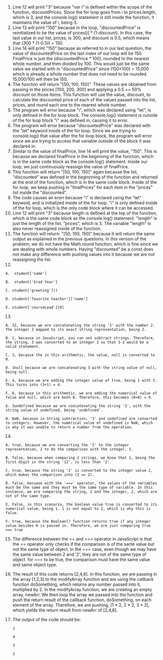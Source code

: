 1. Line 12 will print "3" because "var i" is defined within the scope of the function, discountPrices. Since the for loop goes from i to prices.length, which is 3, and the console.log() statement is still inside the function, it maintains the value of i, being 3.
2. Line 13 will print "150" because in the loop, "discountedPrice" is reinitialized to be the value of prices[i] * (1-discount). In this case, the last value in our list, prices, is 300, and discount is 0.5, which means that (300 * (1-0.5)) = 150.
3. Line 14 will print "150" because as referred to in our last question, the value of discountedPrice on the last index of our loop will be 150. FinalPrice is just the (discountedPrice * 100), rounded to the nearest whole number, and then divided by 100. This would just be the same value we started with in "discountedPrice" since (150*100) = 15,000 which is already a whole number that does not need to be rounded. 15,000/100 will then be 150.
4. The function will return "[50, 100, 150]". These values are obtained from passing in the prices [100, 200, 300] and applying a 0.5 == 50% discount on those items. This function will use the value, discount, to calculate the discounted price of each of the values passed into the list, prices, and round each one to the nearest whole number.
5. The program will error because "i", which was declared using "let", is only defined in the for loop block. The console.log() statement is outside of the for loop block "i" was defined in, causing it to error.
6. The program will error because "discountedPrice" was declared with the "let" keyword inside of the for loop. Since we are trying to console.log() that value after the for loop block, the program will error since we are trying to access that variable outside of the block it was declared in.
7. Similar to the value of finalPrice, line 14 will print the value, "150". This is because we declared finalPrice in the beginning of the function, which is in the same code block as the console.log() statement. Inside our loop, we just continuously reassign the value of finalPrice.
8.  This function will return "[50, 100, 150]" again because the list, "discounted" was defined in the beginnning of the function and returned at the end of the function, which is in the same code block. Inside of the for loop, we keep pushing in "finalPrices" for each item in the "prices" list inside the "discounted". 
9.  The code causes an erorr because "i" is declared using the "let" keyword, and is initialized inside of the for loop. "i" is only defined inside of the for loop, which is the only code block where it can be accessed.
10. Line 12 will print "3" because length is defined at the top of the function, which is the same code block as the console.log() statement. "length" is just the length of the list, "prices", which is 3. The variable "length" is also never reassigned inside of the function.
11. The function will return: "[50, 100, 150]" because it will return the same output as explained in the previous questions. In this version of the problem, we do not have the Math.round function, which is fine since we are dealing with whole numbers. Having "discounted" be a const does not make any difference with pushing values into it because we are not reassigning the list.
12. 

    A.  student['name']
    
    B.  student['Grad Year']

    C. student['greeting']()

    D. student['favorite teacher']['name']

    E. student['courseLoad'][0]

13.

    A. 32, because we are concatenating the string '3' with the number 2. The integer 2 mapped to its exact string representation, being 2.
    
    B. 1, because in JavaScript, you can not subtract strings. Therefore, the string, 3 was converted to an integer 3 so that 3-2 would be a valid statement.

    C. 3, because the in this arithmetic, the value, null is converted to 0.

    D. 3null because we are concatenating 3 with the string value of null, being null.

    E. 4, because we are adding the integer value of true, being 1 with 3. This turns into (3+1) = 4.

    F. 0, because in this arithmetic, we are adding the numerical value of false and null, which are both 0. Therefore, this becomes (0+0) = 0.

    G. 3undefined because we are concatenating the string '3', with the string value of undefined, being 'undefined'.

    H. NaN, because in String subtraction, '3' and undefined are converted to integers. However, the numerical value of undefined is NaN, which is why it was unable to return a number from the operation.

14.
    
    A. true, because we are converting the '2' to the integer representation, 2 to do the comparison with the integer, 1.

    B. false, because when comparing 2 strings, we know that 1, being the first digit in the string '12', is less than '2'.

    C. true, because the string '2' is converted to the integer value 2, which makes the comparison into (2 == 2).

    D. false, becuase with the '===' operator, the values of the variables must be the same and they must be the same type of variable. In this instance, we are comparing the string, 2 and the integer, 2, which are not of the same type.

    E. False, in this scenario, the boolean value true is converted to its numerical value, being 1. 1 is not equal to 2, which is why this is false.

    F. true, because the Boolean() function returns true if any integer value besides 0 is passed in. Therefore, we are just comparing true === true

15. The difference between the == and === operator in JavaScript is that the == operator only checks if the comparison is of the same value but not the same type of object. In the === case, even though we may have the same value between 2 and '2', they are not of the same type of object. for === to be true, the comparison must have the same value and same object type.

17. The result of this code returns [2,4,6]. In this function, we are passing in the array [1,2,3] to the modifyArray function and are using the callback function doSomething, which returns any number passed into it, multiplied by 2. In the modifyArray function, we are creating an empty array, newArr. We then loop the array we passed into the function and push the return result of the callback function, doSomething, on each element of the array. Therefore, we are pushing, [1 * 2, 2 * 2, 3 * 2], which yields the return result from newArr of [2,4,6].


19. The output of the code should be:
    
        1

        4

        3

        2
    